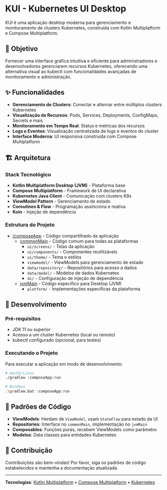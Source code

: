 # KUI - Kubernetes UI Desktop

KUI é uma aplicação desktop moderna para gerenciamento e monitoramento de clusters Kubernetes, construída com Kotlin Multiplatform e Compose Multiplatform.

## 🎯 Objetivo

Fornecer uma interface gráfica intuitiva e eficiente para administradores e desenvolvedores gerenciarem recursos Kubernetes, oferecendo uma alternativa visual ao kubectl com funcionalidades avançadas de monitoramento e administração.

## ✨ Funcionalidades

- **Gerenciamento de Clusters**: Conectar e alternar entre múltiplos clusters Kubernetes
- **Visualização de Recursos**: Pods, Services, Deployments, ConfigMaps, Secrets e mais
- **Monitoramento em Tempo Real**: Status e métricas dos recursos
- **Logs e Eventos**: Visualização centralizada de logs e eventos do cluster
- **Interface Moderna**: UI responsiva construída com Compose Multiplatform

## 🏗️ Arquitetura

### Stack Tecnológico
- **Kotlin Multiplatform Desktop (JVM)** - Plataforma base
- **Compose Multiplatform** - Framework de UI declarativa
- **Kubernetes Java Client** - Comunicação com clusters K8s
- **ViewModel Pattern** - Gerenciamento de estado
- **Coroutines & Flow** - Programação assíncrona e reativa
- **Koin** - Injeção de dependência

### Estrutura do Projeto

* [/composeApp](./composeApp/src) - Código compartilhado da aplicação
  * [commonMain](./composeApp/src/commonMain/kotlin) - Código comum para todas as plataformas
    * `ui/screens/` - Telas da aplicação
    * `ui/components/` - Componentes reutilizáveis
    * `ui/theme/` - Tema e estilos
    * `viewmodel/` - ViewModels para gerenciamento de estado
    * `data/repository/` - Repositórios para acesso a dados
    * `data/model/` - Modelos de dados Kubernetes
    * `di/` - Configuração de injeção de dependência
  * [jvmMain](./composeApp/src/jvmMain/kotlin) - Código específico para Desktop (JVM)
    * `platform/` - Implementações específicas da plataforma

## 🚀 Desenvolvimento

### Pré-requisitos
- JDK 11 ou superior
- Acesso a um cluster Kubernetes (local ou remoto)
- kubectl configurado (opcional, para testes)

### Executando o Projeto

Para executar a aplicação em modo de desenvolvimento:

```bash
# macOS/Linux
./gradlew :composeApp:run

# Windows
.\gradlew.bat :composeApp:run
```

## 📁 Padrões de Código

- **ViewModels**: Herdam de `ViewModel`, usam `StateFlow` para estado da UI
- **Repositories**: Interface no `commonMain`, implementação no `jvmMain`
- **Composables**: Funções puras, recebem ViewModels como parâmetro
- **Modelos**: Data classes para entidades Kubernetes

## 🤝 Contribuição

Contribuições são bem-vindas! Por favor, siga os padrões de código estabelecidos e mantenha a documentação atualizada.

---

**Tecnologias**: [Kotlin Multiplatform](https://www.jetbrains.com/help/kotlin-multiplatform-dev/get-started.html) • [Compose Multiplatform](https://www.jetbrains.com/lp/compose-multiplatform/) • [Kubernetes](https://kubernetes.io/)
